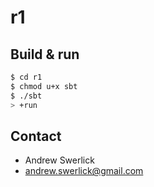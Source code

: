 # r1 #

## Build & run ##

```sh
$ cd r1
$ chmod u+x sbt
$ ./sbt
> +run
```

## Contact ##

- Andrew Swerlick
- <a href="andrew.swerlick@gmail.com">andrew.swerlick@gmail.com</a>
